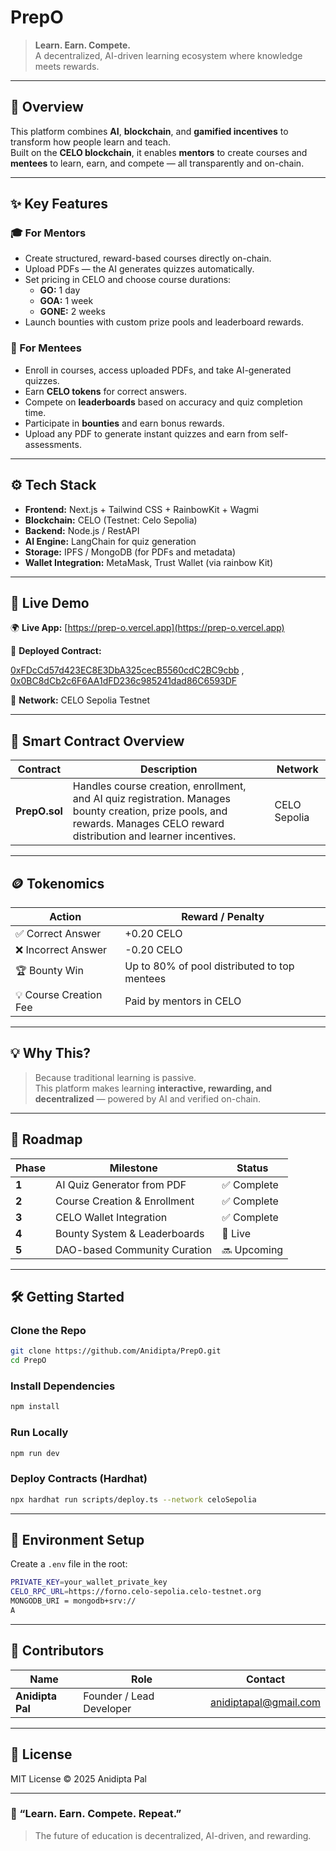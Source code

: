 # PrepO

> **Learn. Earn. Compete.**  
> A decentralized, AI-driven learning ecosystem where knowledge meets rewards.

---

## 🚀 Overview  

This platform combines **AI**, **blockchain**, and **gamified incentives** to transform how people learn and teach.  
Built on the **CELO blockchain**, it enables **mentors** to create courses and **mentees** to learn, earn, and compete — all transparently and on-chain.  

---

## ✨ Key Features  

### 🎓 For Mentors  
- Create structured, reward-based courses directly on-chain.  
- Upload PDFs — the AI generates quizzes automatically.  
- Set pricing in CELO and choose course durations:  
  - **GO:** 1 day  
  - **GOA:** 1 week  
  - **GONE:** 2 weeks  
- Launch bounties with custom prize pools and leaderboard rewards.  

### 🧠 For Mentees  
- Enroll in courses, access uploaded PDFs, and take AI-generated quizzes.  
- Earn **CELO tokens** for correct answers.  
- Compete on **leaderboards** based on accuracy and quiz completion time.  
- Participate in **bounties** and earn bonus rewards.  
- Upload any PDF to generate instant quizzes and earn from self-assessments.  

---

## ⚙️ Tech Stack  

- **Frontend:** Next.js + Tailwind CSS + RainbowKit + Wagmi  
- **Blockchain:** CELO (Testnet: Celo Sepolia)  
- **Backend:** Node.js / RestAPI 
- **AI Engine:** LangChain for quiz generation  
- **Storage:** IPFS / MongoDB (for PDFs and metadata)  
- **Wallet Integration:** MetaMask, Trust Wallet  (via 
rainbow Kit)

---

## 🔗 Live Demo  

🌍 **Live App:** [https://prep-o.vercel.app](https://prep-o.vercel.app)  

📜 **Deployed Contract:** 

[0xFDcCd57d423EC8E3DbA325cecB5560cdC2BC9cbb](https://explorer.celo.org/contract/0xFDcCd57d423EC8E3DbA325cecB5560cdC2BC9cbb)  , 
[0x0BC8dCb2c6F6AA1dFD236c985241dad86C6593DF](https://explorer.celo.org/contract/0x0BC8dCb2c6F6AA1dFD236c985241dad86C6593DF)

🧱 **Network:** CELO Sepolia Testnet  

---

## 🧩 Smart Contract Overview  

| Contract | Description | Network |
|-----------|--------------|----------|
| **PrepO.sol** | Handles course creation, enrollment, and AI quiz registration. Manages bounty creation, prize pools, and rewards. Manages CELO reward distribution and learner incentives. | CELO Sepolia |

---

## 🪙 Tokenomics  

| Action | Reward / Penalty |
|--------|------------------|
| ✅ Correct Answer | +0.20 CELO |
| ❌ Incorrect Answer | -0.20 CELO |
| 🏆 Bounty Win | Up to 80% of pool distributed to top mentees |
| 💡 Course Creation Fee | Paid by mentors in CELO |

---

## 💡 Why This?  

> Because traditional learning is passive.  
> This platform makes learning **interactive, rewarding, and decentralized** — powered by AI and verified on-chain.  

---

## 🧭 Roadmap  

| Phase | Milestone | Status |
|-------|------------|--------|
| **1** | AI Quiz Generator from PDF | ✅ Complete |
| **2** | Course Creation & Enrollment | ✅ Complete |
| **3** | CELO Wallet Integration | ✅ Complete |
| **4** | Bounty System & Leaderboards | 🚀 Live |
| **5** | DAO-based Community Curation | 🔜 Upcoming |

---

## 🛠️ Getting Started  

### Clone the Repo
```bash
git clone https://github.com/Anidipta/PrepO.git
cd PrepO
````

### Install Dependencies

```bash
npm install
```

### Run Locally

```bash
npm run dev
```

### Deploy Contracts (Hardhat)

```bash
npx hardhat run scripts/deploy.ts --network celoSepolia
```

---

## 🧾 Environment Setup

Create a `.env` file in the root:

```bash
PRIVATE_KEY=your_wallet_private_key
CELO_RPC_URL=https://forno.celo-sepolia.celo-testnet.org
MONGODB_URI = mongodb+srv://
A
```

---

## 👥 Contributors

| Name              | Role                     | Contact                                               |
| ----------------- | ------------------------ | ----------------------------------------------------- |
| **Anidipta Pal**  | Founder / Lead Developer | [anidiptapal@gmail.com](mailto:anidiptapal@gmail.com) |

---

## 📜 License

MIT License © 2025 Anidipta Pal

---

### 💬 “Learn. Earn. Compete. Repeat.”

> The future of education is decentralized, AI-driven, and rewarding.
